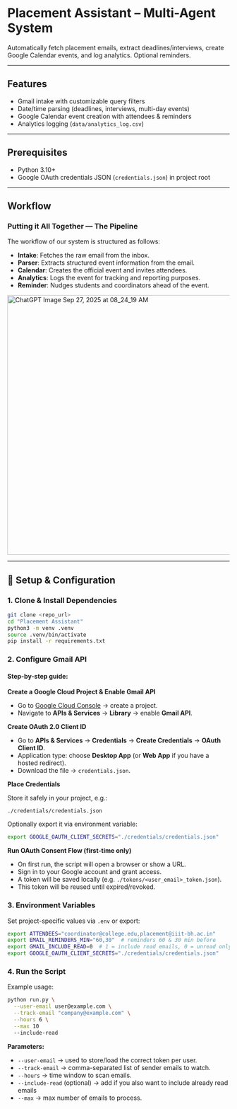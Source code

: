 # Placement Assistant – Multi-Agent System

Automatically fetch placement emails, extract deadlines/interviews, create Google Calendar events, and log analytics. Optional reminders.

---

## Features

- Gmail intake with customizable query filters
- Date/time parsing (deadlines, interviews, multi-day events)
- Google Calendar event creation with attendees & reminders
- Analytics logging (`data/analytics_log.csv`)

---

## Prerequisites

- Python 3.10+
- Google OAuth credentials JSON (`credentials.json`) in project root

---

## Workflow

### Putting it All Together — The Pipeline

The workflow of our system is structured as follows:

- **Intake**: Fetches the raw email from the inbox.
- **Parser**: Extracts structured event information from the email.
- **Calendar**: Creates the official event and invites attendees.
- **Analytics**: Logs the event for tracking and reporting purposes.
- **Reminder**: Nudges students and coordinators ahead of the event.

<img width="1475" height="587" alt="ChatGPT Image Sep 27, 2025 at 08_24_19 AM" src="https://github.com/user-attachments/assets/0a67e3a9-addd-477a-94ec-3cd64c6d6a2a" />

---

## 🚀 Setup & Configuration

### 1. Clone & Install Dependencies

```bash
git clone <repo_url>
cd "Placement Assistant"
python3 -m venv .venv
source .venv/bin/activate
pip install -r requirements.txt
```

### 2. Configure Gmail API

#### Step-by-step guide:

**Create a Google Cloud Project & Enable Gmail API**
- Go to [Google Cloud Console](https://console.cloud.google.com/) → create a project.
- Navigate to **APIs & Services** → **Library** → enable **Gmail API**.

**Create OAuth 2.0 Client ID**
- Go to **APIs & Services** → **Credentials** → **Create Credentials** → **OAuth Client ID**.
- Application type: choose **Desktop App** (or **Web App** if you have a hosted redirect).
- Download the file → `credentials.json`.

**Place Credentials**

Store it safely in your project, e.g.:
```
./credentials/credentials.json
```

Optionally export it via environment variable:
```bash
export GOOGLE_OAUTH_CLIENT_SECRETS="./credentials/credentials.json"
```

**Run OAuth Consent Flow (first-time only)**
- On first run, the script will open a browser or show a URL.
- Sign in to your Google account and grant access.
- A token will be saved locally (e.g. `./tokens/<user_email>_token.json`).
- This token will be reused until expired/revoked.

### 3. Environment Variables

Set project-specific values via `.env` or export:

```bash
export ATTENDEES="coordinator@college.edu,placement@iiit-bh.ac.in"
export EMAIL_REMINDERS_MIN="60,30"  # reminders 60 & 30 min before
export GMAIL_INCLUDE_READ=0  # 1 = include read emails, 0 = unread only
export GOOGLE_OAUTH_CLIENT_SECRETS="./credentials/credentials.json"
```

### 4. Run the Script

Example usage:

```bash
python run.py \
  --user-email user@example.com \
  --track-email "company@example.com" \
  --hours 6 \
  --max 10
  --include-read
```

**Parameters:**
- `--user-email` → used to store/load the correct token per user.
- `--track-email` → comma-separated list of sender emails to watch.
- `--hours` → time window to scan emails.
- `--include-read` (optional) → add if you also want to include already read emails
- `--max` → max number of emails to process.


